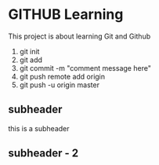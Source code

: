 # GITHUB Learning

This project is about learning Git and Github

1. git init
2. git add
3. git commit -m "comment message here"
4. git push remote add origin <remote repository name>
5. git push -u origin master




## subheader
this is a subheader

## subheader - 2